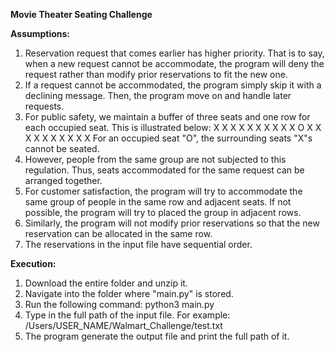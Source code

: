 **Movie Theater Seating Challenge**

**Assumptions:**
1. Reservation request that comes earlier has higher priority. That is to say, when a new request cannot be accommodate, the program will deny the request rather than modify prior reservations to fit the new one.
2. If a request cannot be accommodated, the program simply skip it with a declining message. Then, the program move on and handle later requests.
3. For public safety, we maintain a buffer of three seats and one row for each occupied seat. This is illustrated below:
    X X X X X X X
    X X X O X X X
    X X X X X X X
   For an occupied seat "O", the surrounding seats "X"s cannot be seated.
4. However, people from the same group are not subjected to this regulation. Thus, seats accommodated for the same request can be arranged together.
5. For customer satisfaction, the program will try to accommodate the same group of people in the same row and adjacent seats. If not possible, the program will try to placed the group in adjacent rows.
6. Similarly, the program will not modify prior reservations so that the new reservation can be allocated in the same row.
7. The reservations in the input file have sequential order.

**Execution:**
1. Download the entire folder and unzip it.
2. Navigate into the folder where "main.py" is stored.
3. Run the following command: python3 main.py
4. Type in the full path of the input file. For example: /Users/USER_NAME/Walmart_Challenge/test.txt
5. The program generate the output file and print the full path of it.

